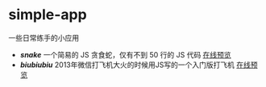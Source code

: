 # simple-app
一些日常练手的小应用

* ***snake*** 一个简易的 JS 贪食蛇，仅有不到 50 行的 JS 代码 [在线预览](http://662.github.io/simple-app/snake/)
* ***biubiubiu*** 2013年微信打飞机大火的时候用JS写的一个入门版打飞机 [在线预览](http://662.github.io/simple-app/biubiubiu/)
